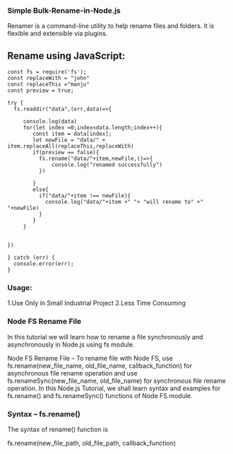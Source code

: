 ### Simple Bulk-Rename-in-Node.js

Renamer is a command-line utility to help rename files and folders. It is flexible and extensible via plugins.

## Rename using JavaScript:
```
const fs = require('fs');
const replaceWith = "john"
const replaceThis ="manju"
const preview = true;

try {
  fs.readdir("data",(err,data)=>{

     console.log(data)
     for(let index =0;index<data.length;index++){
        const item = data[index];
        let newFile = "data/" + item.replaceAll(replaceThis,replaceWith)
        if(preview == false){
          fs.rename("data/"+item,newFile,()=>{
              console.log("renamed successfully")
          })

        }
        else{
          if("data/"+item !== newFile){
            console.log("data/"+item +" "+ "will rename to" +" "+newFile)
          }
        }
     }

    
})

} catch (err) {
  console.error(err);
}
```
### Usage:
 1.Use Only in Small Industrial Project
 2.Less Time Consuming
 
### Node FS Rename File
In this tutorial we will learn how to rename a file synchronously and asynchronously in Node.js using fs module.

Node FS Rename File – To rename file with Node FS, use fs.rename(new_file_name, old_file_name, callback_function) for asynchronous file rename operation and use fs.renameSync(new_file_name, old_file_name) for synchronous file rename operation. In this Node.js Tutorial, we shall learn syntax and examples for fs.rename() and fs.renameSync() functions of Node FS module.

### Syntax – fs.rename()
The syntax of rename() function is

fs.rename(new_file_path, old_file_path, callback_function)


